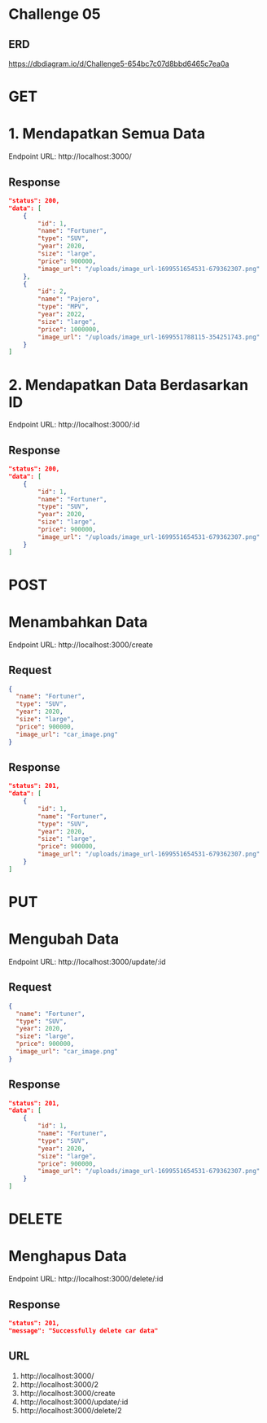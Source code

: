 # Challenge 05

## ERD

https://dbdiagram.io/d/Challenge5-654bc7c07d8bbd6465c7ea0a

# GET

# 1. Mendapatkan Semua Data

Endpoint URL:
http://localhost:3000/

## Response

```json
"status": 200,
"data": [
    {
        "id": 1,
        "name": "Fortuner",
        "type": "SUV",
        "year": 2020,
        "size": "large",
        "price": 900000,
        "image_url": "/uploads/image_url-1699551654531-679362307.png"
    },
    {
        "id": 2,
        "name": "Pajero",
        "type": "MPV",
        "year": 2022,
        "size": "large",
        "price": 1000000,
        "image_url": "/uploads/image_url-1699551788115-354251743.png"
    }
]
```

# 2. Mendapatkan Data Berdasarkan ID

Endpoint URL:
http://localhost:3000/:id

## Response

```json
"status": 200,
"data": [
    {
        "id": 1,
        "name": "Fortuner",
        "type": "SUV",
        "year": 2020,
        "size": "large",
        "price": 900000,
        "image_url": "/uploads/image_url-1699551654531-679362307.png"
    }
]
```

# POST

# Menambahkan Data

Endpoint URL:
http://localhost:3000/create

## Request

```json
{
  "name": "Fortuner",
  "type": "SUV",
  "year": 2020,
  "size": "large",
  "price": 900000,
  "image_url": "car_image.png"
}
```

## Response

```json
"status": 201,
"data": [
    {
        "id": 1,
        "name": "Fortuner",
        "type": "SUV",
        "year": 2020,
        "size": "large",
        "price": 900000,
        "image_url": "/uploads/image_url-1699551654531-679362307.png"
    }
]
```

# PUT

# Mengubah Data

Endpoint URL:
http://localhost:3000/update/:id

## Request

```json
{
  "name": "Fortuner",
  "type": "SUV",
  "year": 2020,
  "size": "large",
  "price": 900000,
  "image_url": "car_image.png"
}
```

## Response

```json
"status": 201,
"data": [
    {
        "id": 1,
        "name": "Fortuner",
        "type": "SUV",
        "year": 2020,
        "size": "large",
        "price": 900000,
        "image_url": "/uploads/image_url-1699551654531-679362307.png"
    }
]
```

# DELETE

# Menghapus Data

Endpoint URL:
http://localhost:3000/delete/:id

## Response

```json
"status": 201,
"message": "Successfully delete car data"
```

## URL

1. http://localhost:3000/
2. http://localhost:3000/2
3. http://localhost:3000/create
4. http://localhost:3000/update/:id
5. http://localhost:3000/delete/2

